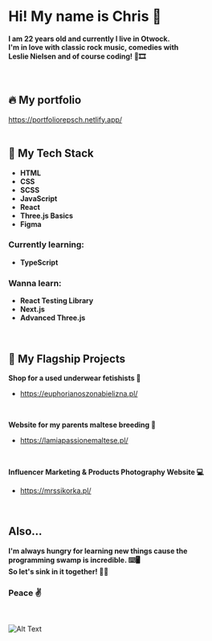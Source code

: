 # Hi! My name is Chris 👋

**I am 22 years old and currently I live in Otwock.<br />
I'm in love with classic rock music, comedies with<br />
Leslie Nielsen and of course coding! 🎸🎞**

<br />

## 🔥 My portfolio 
https://portfoliorepsch.netlify.app/
<br /><br />

## 🔧 My Tech Stack 


- **HTML**
- **CSS**
- **SCSS**
- **JavaScript**
- **React**
- **Three.js Basics**
- **Figma**

### Currently learning:
- **TypeScript**

### Wanna learn:
- **React Testing Library**
- **Next.js**
- **Advanced Three.js**

<br />

## 📐 My Flagship Projects


**Shop for a used underwear fetishists 💋**
- https://euphorianoszonabielizna.pl/

<br />

**Website for my parents maltese breeding 🐶**
- https://lamiapassionemaltese.pl/

<br />

**Influencer Marketing & Products Photography Website 💻**
- https://mrssikorka.pl/

<br />

## Also... 

**I'm always hungry for learning new things cause the <br />programming swamp is incredible. ⌨️🖥<br />
So let's sink in it together! 🏊‍♀️**

### Peace ✌️

<br />

![Alt Text](https://c.tenor.com/j5YcO9slE7YAAAAC/leslie-nielsen-nothing-to-see-here.gif)






